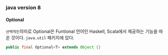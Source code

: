 ### java version 8

#### Optional

`선택적인`의미로 Optional은 Funtional 언어인 Haskell, Scala에서 제공하는 기능을 따온 것이다.
`java.util` 패키지에 있다.

```java
public final Optional<T> extends Object {}
```